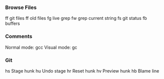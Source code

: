 ### Browse Files
ff git files
ff old files
fg live grep
fw grep current string 
fs git status
fb buffers

### Comments
Normal mode: gcc
Visual mode: gc

### Git
hs Stage hunk
hu Undo stage
hr Reset hunk
hv Preview hunk
hb Blame line
